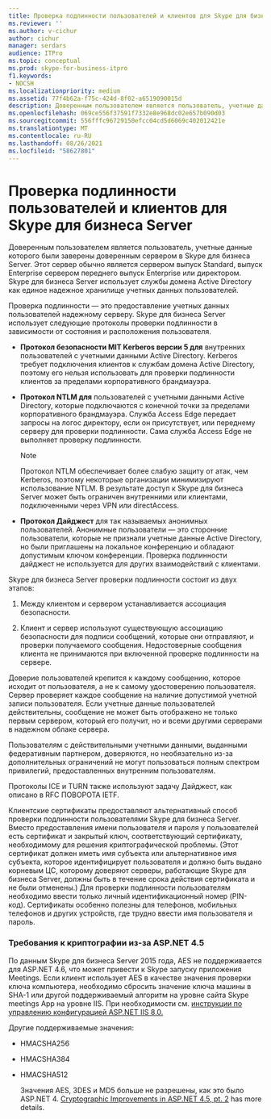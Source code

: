 ```yaml
---
title: Проверка подлинности пользователей и клиентов для Skype для бизнеса Server
ms.reviewer: ''
ms.author: v-cichur
author: cichur
manager: serdars
audience: ITPro
ms.topic: conceptual
ms.prod: skype-for-business-itpro
f1.keywords:
- NOCSH
ms.localizationpriority: medium
ms.assetid: 77f4b62a-f75c-424d-8f02-a6519090015d
description: Доверенным пользователем является пользователь, учетные данные которого были заверены доверенным сервером в Skype для бизнеса Server. Этот сервер обычно является сервером выпуск Standard, выпуск Enterprise сервером переднего выпуск Enterprise или директором. Skype для бизнеса Server использует службы домена Active Directory как единое надежное хранилище учетных данных пользователей.
ms.openlocfilehash: 069ce556f37591f7332e8e968dc02e657b090d03
ms.sourcegitcommit: 556fffc96729150efcc04cd5d6069c402012421e
ms.translationtype: MT
ms.contentlocale: ru-RU
ms.lasthandoff: 08/26/2021
ms.locfileid: "58627801"
---
```

# <a name="user-and-client-authentication-for-skype-for-business-server"></a>Проверка подлинности пользователей и клиентов для Skype для бизнеса Server
 
Доверенным пользователем является пользователь, учетные данные которого были заверены доверенным сервером в Skype для бизнеса Server. Этот сервер обычно является сервером выпуск Standard, выпуск Enterprise сервером переднего выпуск Enterprise или директором. Skype для бизнеса Server использует службы домена Active Directory как единое надежное хранилище учетных данных пользователей.
  
Проверка подлинности — это предоставление учетных данных пользователей надежному серверу. Skype для бизнеса Server использует следующие протоколы проверки подлинности в зависимости от состояния и расположения пользователя.
  
- **Протокол безопасности MIT Kerberos версии 5 для** внутренних пользователей с учетными данными Active Directory. Kerberos требует подключения клиентов к службам домена Active Directory, поэтому его нельзя использовать для проверки подлинности клиентов за пределами корпоративного брандмауэра.
    
- **Протокол NTLM для** пользователей с учетными данными Active Directory, которые подключаются с конечной точки за пределами корпоративного брандмауэра. Служба Access Edge передает запросы на логос директору, если он присутствует, или переднему серверу для проверки подлинности. Сама служба Access Edge не выполняет проверку подлинности.
    
    > [!NOTE]
    > Протокол NTLM обеспечивает более слабую защиту от атак, чем Kerberos, поэтому некоторые организации минимизируют использование NTLM. В результате доступ к Skype для бизнеса Server может быть ограничен внутренними или клиентами, подключенными через VPN или directAccess. 
  
- **Протокол Дайджест** для так называемых анонимных пользователей. Анонимные пользователи — это сторонние пользователи, которые не признали учетные данные Active Directory, но были приглашены на локальное конференцию и обладают допустимым ключом конференции. Проверка подлинности дайджест не используется для других взаимодействий с клиентами.
    
Skype для бизнеса Server проверки подлинности состоит из двух этапов:
  
1. Между клиентом и сервером устанавливается ассоциация безопасности.
    
2. Клиент и сервер используют существующую ассоциацию безопасности для подписи сообщений, которые они отправляют, и проверки получаемого сообщения. Недостоверные сообщения клиента не принимаются при включенной проверке подлинности на сервере.
    
Доверие пользователей крепится к каждому сообщению, которое исходит от пользователя, а не к самому удостоверению пользователя. Сервер проверяет каждое сообщение на наличие допустимой учетной записи пользователя. Если учетные данные пользователей действительны, сообщение не может быть отображено не только первым сервером, который его получит, но и всеми другими серверами в надежном облаке сервера.
  
Пользователям с действительными учетными данными, выданными федеративным партнером, доверяются, но необязательно из-за дополнительных ограничений не могут пользоваться полным спектром привилегий, предоставленных внутренним пользователям.
  
Протоколы ICE и TURN также используют задачу Дайджест, как описано в RFC ПОВОРОТА IETF.
  
Клиентские сертификаты предоставляют альтернативный способ проверки подлинности пользователями Skype для бизнеса Server. Вместо предоставления имени пользователя и пароля у пользователей есть сертификат и закрытый ключ, соответствующий сертификату, необходимому для решения криптографической проблемы. (Этот сертификат должен иметь имя субъекта или альтернативное имя субъекта, которое идентифицирует пользователя и должно быть выдано корневым ЦС, которому доверяют серверы, работающие Skype для бизнеса Server, должны быть в течение срока действия сертификата и не были отменены.) Для проверки подлинности пользователям необходимо ввести только личный идентификационный номер (PIN-код). Сертификаты особенно полезны для телефонов, мобильных телефонов и других устройств, где трудно ввести имя пользователя и пароль.
  
### <a name="cryptographic-requirements-due-to-asp-net-45"></a>Требования к криптографии из-за ASP.NET 4.5 

По данным Skype для бизнеса Server 2015 года, AES не поддерживается для ASP.NET 4.6, что может привести к Skype запуску приложения Meetings. Если клиент использует AES в качестве значения проверки ключа компьютера, необходимо сбросить значение ключа машины в SHA-1 или другой поддерживаемый алгоритм на уровне сайта Skype meetings App на уровне IIS. При необходимости см. [инструкции по управлению конфигурацией ASP.NET IIS 8.0.](/iis/get-started/whats-new-in-iis-8/iis-80-aspnet-configuration-management)
  
Другие поддерживаемые значения:
  
- HMACSHA256
    
- HMACSHA384
    
- HMACSHA512
    
  Значения AES, 3DES и MD5 больше не разрешены, как это было ASP.NET 4. [Cryptographic Improvements in ASP.NET 4.5, pt. 2](https://blogs.msdn.microsoft.com/webdev/2012/10/23/cryptographic-improvements-in-asp-net-4-5-pt-2/) has more details.
